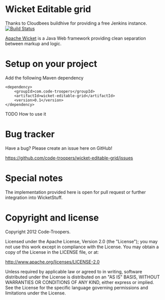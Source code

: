 # Wicket Editable grid

Thanks to Cloudbees buildhive for providing a free Jenkins instance. [![Build
Status](https://buildhive.cloudbees.com/job/code-troopers/job/wicket-editable-grid/badge/icon)](https://buildhive.cloudbees.com/job/code-troopers/job/wicket-daterangepicker/)

[Apache Wicket](http://wicket.apache.org) is a Java Web framework providing clean separation between markup and logic.

# Setup on your project

Add the following Maven dependency

    <dependency>
        <groupId>com.code-troopers</groupId>
        <artifactId>wicket-editable-grid</artifactId>
        <version>0.1</version>
    </dependency>

TODO How to use it

# Bug tracker

Have a bug? Please create an issue here on GitHub!

https://github.com/code-troopers/wicket-editable-grid/issues


# Special notes

The implementation provided here is open for pull request or further integration into WicketStuff.

# Copyright and license

Copyright 2012 Code-Troopers.

Licensed under the Apache License, Version 2.0 (the "License");
you may not use this work except in compliance with the License.
You may obtain a copy of the License in the LICENSE file, or at:

   http://www.apache.org/licenses/LICENSE-2.0

Unless required by applicable law or agreed to in writing, software
distributed under the License is distributed on an "AS IS" BASIS,
WITHOUT WARRANTIES OR CONDITIONS OF ANY KIND, either express or implied.
See the License for the specific language governing permissions and
limitations under the License.
